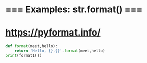 # === Examples: str.format() === #

# https://pyformat.info/
```python
def format(meet,hello):
	return 'Hello, {},{}'.format(meet,hello)
print(format1())
```	
